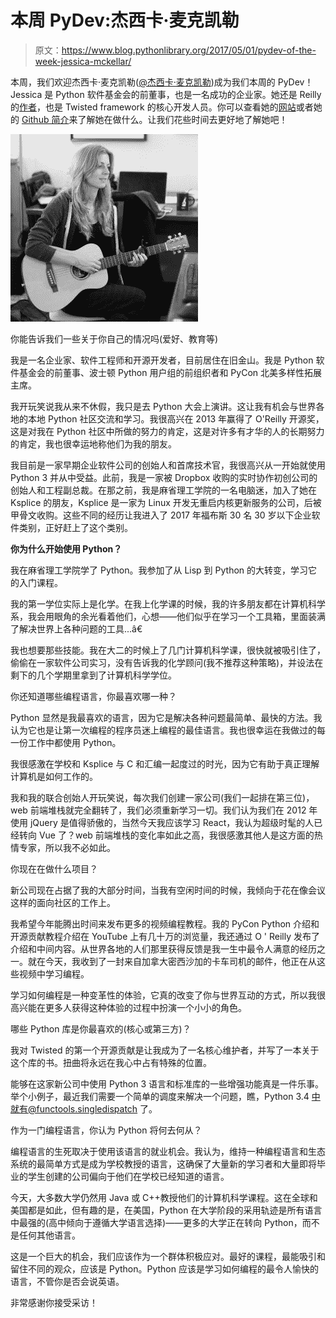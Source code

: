 # 本周 PyDev:杰西卡·麦克凯勒

> 原文：<https://www.blog.pythonlibrary.org/2017/05/01/pydev-of-the-week-jessica-mckellar/>

本周，我们欢迎杰西卡·麦克凯勒([@杰西卡·麦克凯勒](https://twitter.com/jessicamckellar))成为我们本周的 PyDev！Jessica 是 Python 软件基金会的前董事，也是一名成功的企业家。她还是 Reilly 的[作者](http://amzn.to/2omLSkv)，也是 Twisted framework 的核心开发人员。你可以查看她的[网站](http://web.mit.edu/jesstess/www/)或者她的 [Github 简介](https://github.com/jesstess/)来了解她在做什么。让我们花些时间去更好地了解她吧！

![](img/280cf2dbcecf6ceb62edd75b992c0602.png)

你能告诉我们一些关于你自己的情况吗(爱好、教育等)

我是一名企业家、软件工程师和开源开发者，目前居住在旧金山。我是 Python 软件基金会的前董事、波士顿 Python 用户组的前组织者和 PyCon 北美多样性拓展主席。

我开玩笑说我从来不休假，我只是去 Python 大会上演讲。这让我有机会与世界各地的本地 Python 社区交流和学习。我很高兴在 2013 年赢得了 O'Reilly 开源奖，这是对我在 Python 社区中所做的努力的肯定，这是对许多有才华的人的长期努力的肯定，我也很幸运地称他们为我的朋友。

我目前是一家早期企业软件公司的创始人和首席技术官，我很高兴从一开始就使用 Python 3 并从中受益。此前，我是一家被 Dropbox 收购的实时协作初创公司的创始人和工程副总裁。在那之前，我是麻省理工学院的一名电脑迷，加入了她在 Ksplice 的朋友，Ksplice 是一家为 Linux 开发无重启内核更新服务的公司，后被甲骨文收购。这些不同的经历让我进入了 2017 年福布斯 30 名 30 岁以下企业软件类别，正好赶上了这个类别。

**你为什么开始使用 Python？**

我在麻省理工学院学了 Python。我参加了从 Lisp 到 Python 的大转变，学习它的入门课程。

我的第一学位实际上是化学。在我上化学课的时候，我的许多朋友都在计算机科学系，我会用眼角的余光看着他们，心想——他们似乎在学习一个工具箱，里面装满了解决世界上各种问题的工具...â€

我也想要那些技能。我在大二的时候上了几门计算机科学课，很快就被吸引住了，偷偷在一家软件公司实习，没有告诉我的化学顾问(我不推荐这种策略)，并设法在剩下的几个学期里拿到了计算机科学学位。

你还知道哪些编程语言，你最喜欢哪一种？

Python 显然是我最喜欢的语言，因为它是解决各种问题最简单、最快的方法。我认为它也是让第一次编程的程序员迷上编程的最佳语言。我也很幸运在我做过的每一份工作中都使用 Python。

我很感激在学校和 Ksplice 与 C 和汇编一起度过的时光，因为它有助于真正理解计算机是如何工作的。

我和我的联合创始人开玩笑说，每次我们创建一家公司(我们一起排在第三位)，web 前端堆栈就完全翻转了，我们必须重新学习一切。我们认为我们在 2012 年使用 jQuery 是值得骄傲的，当然今天我应该学习 React，我认为超级时髦的人已经转向 Vue 了？web 前端堆栈的变化率如此之高，我很感激其他人是这方面的热情专家，所以我不必如此。

你现在在做什么项目？

新公司现在占据了我的大部分时间，当我有空闲时间的时候，我倾向于花在像会议这样的面向社区的工作上。

我希望今年能腾出时间来发布更多的视频编程教程。我的 PyCon Python 介绍和开源贡献教程介绍在 YouTube 上有几十万的浏览量，我还通过 O ' Reilly 发布了介绍和中间内容。从世界各地的人们那里获得反馈是我一生中最令人满意的经历之一。就在今天，我收到了一封来自加拿大密西沙加的卡车司机的邮件，他正在从这些视频中学习编程。

学习如何编程是一种变革性的体验，它真的改变了你与世界互动的方式，所以我很高兴能在更多人获得这种体验的过程中扮演一个小小的角色。

哪些 Python 库是你最喜欢的(核心或第三方)？

我对 Twisted 的第一个开源贡献是让我成为了一名核心维护者，并写了一本关于这个库的书。扭曲将永远在我心中占有特殊的位置。

能够在这家新公司中使用 Python 3 语言和标准库的一些增强功能真是一件乐事。举个小例子，最近我们需要一个简单的调度来解决一个问题，瞧，Python 3.4 中就有@functools.singledispatch 了。

作为一门编程语言，你认为 Python 将何去何从？

编程语言的生死取决于使用该语言的就业机会。我认为，维持一种编程语言和生态系统的最简单方式是成为学校教授的语言，这确保了大量新的学习者和大量即将毕业的学生创建的公司偏向于他们在学校已经知道的语言。

今天，大多数大学仍然用 Java 或 C++教授他们的计算机科学课程。这在全球和美国都是如此，但有趣的是，在美国，Python 在大学阶段的采用轨迹是所有语言中最强的(高中倾向于遵循大学语言选择)——更多的大学正在转向 Python，而不是任何其他语言。

这是一个巨大的机会，我们应该作为一个群体积极应对。最好的课程，最能吸引和留住不同的观众，应该是 Python。Python 应该是学习如何编程的最令人愉快的语言，不管你是否会说英语。

非常感谢你接受采访！